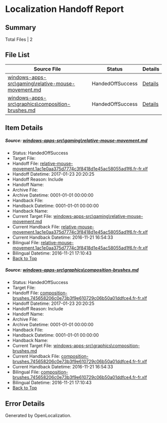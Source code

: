 # <a name='report-top'></a> Localization Handoff Report

## Summary
 Total Files | 2

## File List
 Source File | Status | Details 
 ----------- | ------ | ------- 
 [windows-apps-src\gaming\relative-mouse-movement.md](https://cpubwin.visualstudio.com/windows-uwp/_git/windows-uwp/commit/ff3cf7691d7f031e1772f43259461d6aaafb3674?path=windows-apps-src%2Fgaming%2Frelative-mouse-movement.md&_a=contents) | HandedOffSuccess | [Details](#d60af56da1e203039f925cfc482ec26405df75292637)
 [windows-apps-src\graphics\composition-brushes.md](https://cpubwin.visualstudio.com/windows-uwp/_git/windows-uwp/commit/546792083ec49dba9ab8d2093a918b013b46e7c3?path=windows-apps-src%2Fgraphics%2Fcomposition-brushes.md&_a=contents) | HandedOffSuccess | [Details](#71ffd720dac0be29f003da965054db16ae8e39c03372)

## Item Details
##### <a name='d60af56da1e203039f925cfc482ec26405df75292637'></a> Source: [windows-apps-src\gaming\relative-mouse-movement.md](https://cpubwin.visualstudio.com/windows-uwp/_git/windows-uwp/commit/ff3cf7691d7f031e1772f43259461d6aaafb3674?path=windows-apps-src%2Fgaming%2Frelative-mouse-movement.md&_a=contents)
* Status: HandedOffSuccess
* Target File: 
* Handoff File: [relative-mouse-movement.1ac1e0aa375d7774c3f8418d1e45ac58055ad1f6.fr-fr.xlf](https://cpubwin.visualstudio.com/windows-uwp/_git/WDCLib.handoff/commit/8af51edee592fee206798c3676e7db8b1c34e628?path=ol-handoff%2Fcpubwin%2Fwindows-uwp.fr-fr%2Fmaster%2Frelative-mouse-movement.1ac1e0aa375d7774c3f8418d1e45ac58055ad1f6.fr-fr.xlf&_a=contents)
* Handoff Datetime: 2017-01-23 20:20:25
* Handoff Reason: Include
* Handoff Name: 
* Archive File: 
* Archive Datetime: 0001-01-01 00:00:00
* Handback File: 
* Handback Datetime: 0001-01-01 00:00:00
* Handback Name: 
* Current Target File: [windows-apps-src\gaming\relative-mouse-movement.md](https://cpubwin.visualstudio.com/windows-uwp/_git/windows-uwp.fr-fr/commit/b499722b387bb5bf9961078746547751e280aace?path=windows-apps-src%2Fgaming%2Frelative-mouse-movement.md&_a=contents)
* Current Handback File: [relative-mouse-movement.1ac1e0aa375d7774c3f8418d1e45ac58055ad1f6.fr-fr.xlf](https://cpubwin.visualstudio.com/windows-uwp/_git/WDCLib.handback/commit/a2b58f321961fe8e5a80c86cd6d53f983c3d6f0e?path=ol-handback%2Fcpubwin%2Fwindows-uwp.fr-fr%2Fmaster%2Frelative-mouse-movement.1ac1e0aa375d7774c3f8418d1e45ac58055ad1f6.fr-fr.xlf&_a=contents)
* Current Handback Datetime: 2016-11-21 16:54:33
* Bilingual File: [relative-mouse-movement.1ac1e0aa375d7774c3f8418d1e45ac58055ad1f6.fr-fr.xlf](https://cpubwin.visualstudio.com/windows-uwp/_git/WDCLib.handback/commit/a2b58f321961fe8e5a80c86cd6d53f983c3d6f0e?path=ol-handback%2Fcpubwin%2Fwindows-uwp.fr-fr%2Fmaster%2Frelative-mouse-movement.1ac1e0aa375d7774c3f8418d1e45ac58055ad1f6.fr-fr.xlf&_a=contents)
* Bilingual Datetime: 2016-11-21 17:10:43
* [Back to Top](#report-top)

##### <a name='71ffd720dac0be29f003da965054db16ae8e39c03372'></a> Source: [windows-apps-src\graphics\composition-brushes.md](https://cpubwin.visualstudio.com/windows-uwp/_git/windows-uwp/commit/546792083ec49dba9ab8d2093a918b013b46e7c3?path=windows-apps-src%2Fgraphics%2Fcomposition-brushes.md&_a=contents)
* Status: HandedOffSuccess
* Target File: 
* Handoff File: [composition-brushes.745658206c0e73b3f9e610729c06b50a01ddfce4.fr-fr.xlf](https://cpubwin.visualstudio.com/windows-uwp/_git/WDCLib.handoff/commit/8af51edee592fee206798c3676e7db8b1c34e628?path=ol-handoff%2Fcpubwin%2Fwindows-uwp.fr-fr%2Fmaster%2Fcomposition-brushes.745658206c0e73b3f9e610729c06b50a01ddfce4.fr-fr.xlf&_a=contents)
* Handoff Datetime: 2017-01-23 20:20:25
* Handoff Reason: Include
* Handoff Name: 
* Archive File: 
* Archive Datetime: 0001-01-01 00:00:00
* Handback File: 
* Handback Datetime: 0001-01-01 00:00:00
* Handback Name: 
* Current Target File: [windows-apps-src\graphics\composition-brushes.md](https://cpubwin.visualstudio.com/windows-uwp/_git/windows-uwp.fr-fr/commit/b499722b387bb5bf9961078746547751e280aace?path=windows-apps-src%2Fgraphics%2Fcomposition-brushes.md&_a=contents)
* Current Handback File: [composition-brushes.745658206c0e73b3f9e610729c06b50a01ddfce4.fr-fr.xlf](https://cpubwin.visualstudio.com/windows-uwp/_git/WDCLib.handback/commit/a2b58f321961fe8e5a80c86cd6d53f983c3d6f0e?path=ol-handback%2Fcpubwin%2Fwindows-uwp.fr-fr%2Fmaster%2Fcomposition-brushes.745658206c0e73b3f9e610729c06b50a01ddfce4.fr-fr.xlf&_a=contents)
* Current Handback Datetime: 2016-11-21 16:54:33
* Bilingual File: [composition-brushes.745658206c0e73b3f9e610729c06b50a01ddfce4.fr-fr.xlf](https://cpubwin.visualstudio.com/windows-uwp/_git/WDCLib.handback/commit/a2b58f321961fe8e5a80c86cd6d53f983c3d6f0e?path=ol-handback%2Fcpubwin%2Fwindows-uwp.fr-fr%2Fmaster%2Fcomposition-brushes.745658206c0e73b3f9e610729c06b50a01ddfce4.fr-fr.xlf&_a=contents)
* Bilingual Datetime: 2016-11-21 17:10:43
* [Back to Top](#report-top)


## Error Details

Generated by OpenLocalization.
